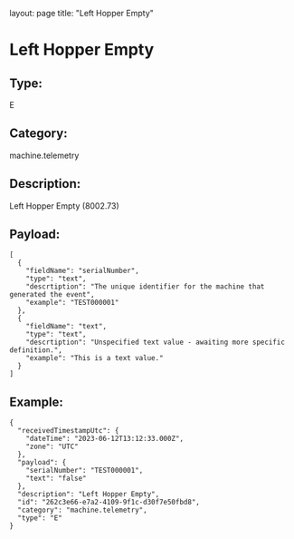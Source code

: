 layout: page
title: "Left Hopper Empty"

# Left Hopper Empty

## Type:

E

## Category:

machine.telemetry

## Description: 

Left Hopper Empty (8002.73)

## Payload:

```
[
  {
    "fieldName": "serialNumber",
    "type": "text",
    "descrtiption": "The unique identifier for the machine that generated the event",
    "example": "TEST000001"
  },
  {
    "fieldName": "text",
    "type": "text",
    "descrtiption": "Unspecified text value - awaiting more specific definition.",
    "example": "This is a text value."
  }
]
```

## Example:

```
{
  "receivedTimestampUtc": {
    "dateTime": "2023-06-12T13:12:33.000Z",
    "zone": "UTC"
  },
  "payload": {
    "serialNumber": "TEST000001",
    "text": "false"
  },
  "description": "Left Hopper Empty",
  "id": "262c3e66-e7a2-4109-9f1c-d30f7e50fbd8",
  "category": "machine.telemetry",
  "type": "E"
}
```
